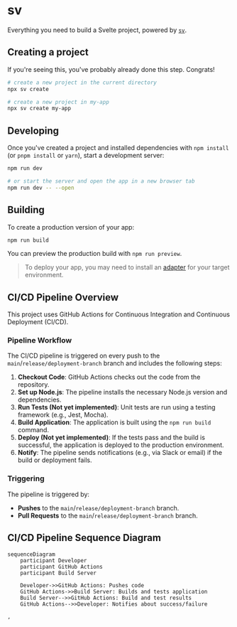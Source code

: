 # sv

Everything you need to build a Svelte project, powered by [`sv`](https://github.com/sveltejs/cli).

## Creating a project

If you're seeing this, you've probably already done this step. Congrats!

```bash
# create a new project in the current directory
npx sv create

# create a new project in my-app
npx sv create my-app
```

## Developing

Once you've created a project and installed dependencies with `npm install` (or `pnpm install` or `yarn`), start a development server:

```bash
npm run dev

# or start the server and open the app in a new browser tab
npm run dev -- --open
```

## Building

To create a production version of your app:

```bash
npm run build
```

You can preview the production build with `npm run preview`.

> To deploy your app, you may need to install an [adapter](https://svelte.dev/docs/kit/adapters) for your target environment.


## CI/CD Pipeline Overview

This project uses GitHub Actions for Continuous Integration and Continuous Deployment (CI/CD).


### Pipeline Workflow

The CI/CD pipeline is triggered on every push to the `main`/`release/deployment-branch` branch and includes the following steps:

1. **Checkout Code**: GitHub Actions checks out the code from the repository.
2. **Set up Node.js**: The pipeline installs the necessary Node.js version and dependencies.
3. **Run Tests (Not yet implemented)**: Unit tests are run using a testing framework (e.g., Jest, Mocha).
4. **Build Application**: The application is built using the `npm run build` command.
5. **Deploy (Not yet implemented)**: If the tests pass and the build is successful, the application is deployed to the production environment.
6. **Notify**: The pipeline sends notifications (e.g., via Slack or email) if the build or deployment fails.

### Triggering

The pipeline is triggered by:
- **Pushes** to the `main`/`release/deployment-branch` branch.
- **Pull Requests** to the `main`/`release/deployment-branch` branch.

## CI/CD Pipeline Sequence Diagram

```mermaid
sequenceDiagram
    participant Developer
    participant GitHub Actions
    participant Build Server

    Developer->>GitHub Actions: Pushes code
    GitHub Actions->>Build Server: Builds and tests application
    Build Server-->>GitHub Actions: Build and test results
    GitHub Actions-->>Developer: Notifies about success/failure

,